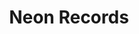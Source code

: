 ---
title: Neon Records
categories:
- radio
- digital
- press
tags:
- label
position: 2
image: 
is-featured:
is-front: 
website:
facebook: https://www.facebook.com/neonrecords
twitter:
instagram:
spotify:
soundcloud:
youtube:
apple:
layout: client
---
